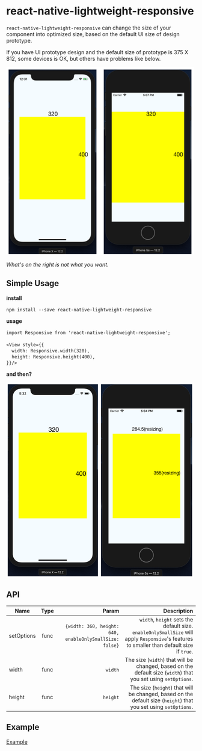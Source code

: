 # react-native-lightweight-responsive

`react-native-lightweight-responsive` can change the size of your component into optimized size, based on the default UI size of design prototype.

If you have UI prototype design and the default size of prototype is 375 X 812, some devices is OK, but others have problems like below.

<img width="500" src="./assets/for-readme-1.png"/>

*What's on the right is not what you want.*


## Simple Usage

**install**

```
npm install --save react-native-lightweight-responsive
```

**usage**

```
import Responsive from 'react-native-lightweight-responsive';

<View style={{
  width: Responsive.width(320),
  height: Responsive.height(400),
}}/>
```

**and then?**

<img width="500" src="./assets/for-readme-2.png"/>


## API

| Name          | Type           | Param  | Description |
| ------------- |:-------------:| -----:| -----:  |
| setOptions    | func | `{width: 360, height: 640, enableOnlySmallSize: false}` | `width`, `height` sets the default size. `enableOnlySmallSize` will apply `Responsive`'s features to smaller than default size if `true`.  |
| width         | func      | `width`  | The size (`width`) that will be changed, based on the default size (`width`) that you set using `setOptions`.  |
| height        | func | `height` | The size (`height`) that will be changed, based on the default size (`height`) that you set using `setOptions`. |

## Example

[Example](https://github.com/7772/react-native-lightweight-responsive/blob/master/example/YourComponent.js)
